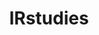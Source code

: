 ---
title: IRstudies
crosslinks:
- autotldr
- Lawfare
- geopolitics
- Geopolitics
- help
- PoliticalScience
- Foodforthought
- foreignservice
- syriancivilwar
- AskHistorians
- EconomicHistory
- Knoxville
---
